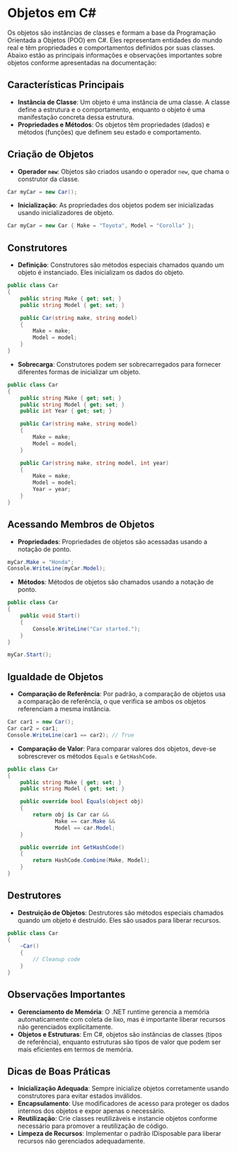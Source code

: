 
# Objetos em C#

Os objetos são instâncias de classes e formam a base da Programação Orientada a Objetos (POO) em C#. Eles representam entidades do mundo real e têm propriedades e comportamentos definidos por suas classes. Abaixo estão as principais informações e observações importantes sobre objetos conforme apresentadas na documentação:

## Características Principais
- **Instância de Classe**: Um objeto é uma instância de uma classe. A classe define a estrutura e o comportamento, enquanto o objeto é uma manifestação concreta dessa estrutura.
- **Propriedades e Métodos**: Os objetos têm propriedades (dados) e métodos (funções) que definem seu estado e comportamento.

## Criação de Objetos
- **Operador `new`**: Objetos são criados usando o operador `new`, que chama o construtor da classe.
```csharp
Car myCar = new Car();
```

- **Inicialização**: As propriedades dos objetos podem ser inicializadas usando inicializadores de objeto.
```csharp
Car myCar = new Car { Make = "Toyota", Model = "Corolla" };
```

## Construtores
- **Definição**: Construtores são métodos especiais chamados quando um objeto é instanciado. Eles inicializam os dados do objeto.
```csharp
public class Car
{
    public string Make { get; set; }
    public string Model { get; set; }

    public Car(string make, string model)
    {
        Make = make;
        Model = model;
    }
}
```

- **Sobrecarga**: Construtores podem ser sobrecarregados para fornecer diferentes formas de inicializar um objeto.
```csharp
public class Car
{
    public string Make { get; set; }
    public string Model { get; set; }
    public int Year { get; set; }

    public Car(string make, string model)
    {
        Make = make;
        Model = model;
    }

    public Car(string make, string model, int year)
    {
        Make = make;
        Model = model;
        Year = year;
    }
}
```

## Acessando Membros de Objetos
- **Propriedades**: Propriedades de objetos são acessadas usando a notação de ponto.
```csharp
myCar.Make = "Honda";
Console.WriteLine(myCar.Model);
```

- **Métodos**: Métodos de objetos são chamados usando a notação de ponto.
```csharp
public class Car
{
    public void Start()
    {
        Console.WriteLine("Car started.");
    }
}

myCar.Start();
```

## Igualdade de Objetos
- **Comparação de Referência**: Por padrão, a comparação de objetos usa a comparação de referência, o que verifica se ambos os objetos referenciam a mesma instância.
```csharp
Car car1 = new Car();
Car car2 = car1;
Console.WriteLine(car1 == car2); // True
```

- **Comparação de Valor**: Para comparar valores dos objetos, deve-se sobrescrever os métodos `Equals` e `GetHashCode`.
```csharp
public class Car
{
    public string Make { get; set; }
    public string Model { get; set; }

    public override bool Equals(object obj)
    {
        return obj is Car car &&
               Make == car.Make &&
               Model == car.Model;
    }

    public override int GetHashCode()
    {
        return HashCode.Combine(Make, Model);
    }
}
```

## Destrutores
- **Destruição de Objetos**: Destrutores são métodos especiais chamados quando um objeto é destruído. Eles são usados para liberar recursos.
```csharp
public class Car
{
    ~Car()
    {
        // Cleanup code
    }
}
```

## Observações Importantes
- **Gerenciamento de Memória**: O .NET runtime gerencia a memória automaticamente com coleta de lixo, mas é importante liberar recursos não gerenciados explicitamente.
- **Objetos e Estruturas**: Em C#, objetos são instâncias de classes (tipos de referência), enquanto estruturas são tipos de valor que podem ser mais eficientes em termos de memória.

## Dicas de Boas Práticas
- **Inicialização Adequada**: Sempre inicialize objetos corretamente usando construtores para evitar estados inválidos.
- **Encapsulamento**: Use modificadores de acesso para proteger os dados internos dos objetos e expor apenas o necessário.
- **Reutilização**: Crie classes reutilizáveis e instancie objetos conforme necessário para promover a reutilização de código.
- **Limpeza de Recursos**: Implementar o padrão IDisposable para liberar recursos não gerenciados adequadamente.
